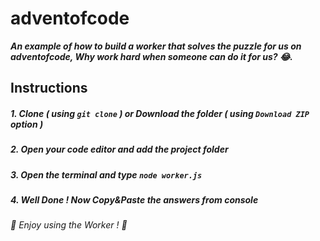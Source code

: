 # adventofcode
***An example of how to build a worker that solves the puzzle for us on adventofcode, Why work hard when someone can do it for us? 😂.***

## Instructions
##### 1. Clone ***( using `git clone` )*** or Download the folder ***( using ***`Download ZIP`*** option )*** #####
##### 2. Open your code editor and add the project folder #####
##### 3. Open the terminal and type ***`node worker.js`*** #####
##### 4. Well Done ! Now Copy&Paste the answers from console #####

###### 🧩 *Enjoy using the Worker !* 🧩 ######
